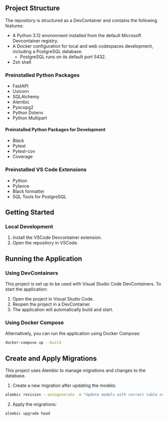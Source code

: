 ## Project Structure

The repository is structured as a DevContainer and contains the following features:

- A Python 3.12 environment installed from the default Microsoft Devcontainer registry.
- A Docker configuration for local and web codespaces development, including a PostgreSQL database.
  - PostgreSQL runs on its default port 5432.
- Zsh shell

### Preinstalled Python Packages

- FastAPI
- Uvicorn
- SQLAlchemy
- Alembic
- Pyscopg2
- Python Dotenv
- Python Multipart

#### Preinstalled Python Packages for Development

- Black
- Pytest
- Pytest-cov
- Coverage

### Preinstalled VS Code Extensions

- Python
- Pylance
- Black formatter
- SQL Tools for PostgreSQL

## Getting Started

### Local Development

1. Install the VSCode Devcontainer extension.
2. Open the repository in VSCode.

## Running the Application

### Using DevContainers

This project is set up to be used with Visual Studio Code DevContainers. To start the application:

1. Open the project in Visual Studio Code.
2. Reopen the project in a DevContainer.
3. The application will automatically build and start.

### Using Docker Compose

Alternatively, you can run the application using Docker Compose:

```sh
docker-compose up --build
```

## Create and Apply Migrations

This project uses Alembic to manage migrations and changes to the database.

1. Create a new migration after updating the models:

```sh
alembic revision --autogenerate -m "Update models with correct table names and relationships"
```

2. Apply the migrations:

```sh
alembic upgrade head
```
